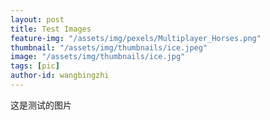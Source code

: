 ```yaml
---
layout: post
title: Test Images
feature-img: "/assets/img/pexels/Multiplayer_Horses.png"
thumbnail: "/assets/img/thumbnails/ice.jpeg"
image: "/assets/img/thumbnails/ice.jpg"
tags: [pic]
author-id: wangbingzhi
---
```

这是测试的图片


